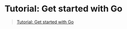 # Tutorial: Get started with Go

> [Tutorial: Get started with Go](https://golang.org/doc/tutorial/getting-started)
